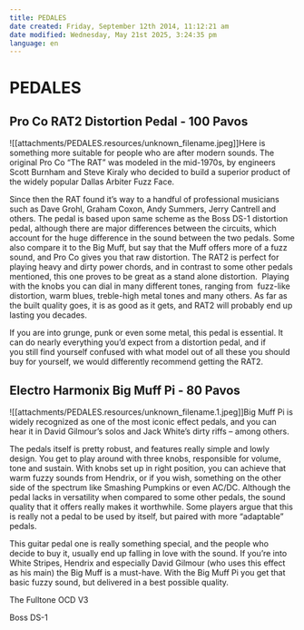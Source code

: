 ```yaml
---
title: PEDALES
date created: Friday, September 12th 2014, 11:12:21 am
date modified: Wednesday, May 21st 2025, 3:24:35 pm
language: en
---
```


# PEDALES
## Pro Co RAT2 Distortion Pedal - 100 Pavos

![[attachments/PEDALES.resources/unknown_filename.jpeg]]Here is something more suitable for people who are after modern sounds. The original Pro Co “The RAT” was modeled in the mid-1970s, by engineers Scott Burnham and Steve Kiraly who decided to build a superior product of the widely popular Dallas Arbiter Fuzz Face.

Since then the RAT found it’s way to a handful of professional musicians such as Dave Grohl, Graham Coxon, Andy Summers, Jerry Cantrell and others. The pedal is based upon same scheme as the Boss DS-1 distortion pedal, although there are major differences between the circuits, which account for the huge difference in the sound between the two pedals. Some also compare it to the Big Muff, but say that the Muff offers more of a fuzz sound, and Pro Co gives you that raw distortion. The RAT2 is perfect for playing heavy and dirty power chords, and in contrast to some other pedals mentioned, this one proves to be great as a stand alone distortion.  Playing with the knobs you can dial in many different tones, ranging from  fuzz-like distortion, warm blues, treble-high metal tones and many others. As far as the built quality goes, it is as good as it gets, and RAT2 will probably end up lasting you decades.

If you are into grunge, punk or even some metal, this pedal is essential. It can do nearly everything you’d expect from a distortion pedal, and if you still find yourself confused with what model out of all these you should buy for yourself, we would differently recommend getting the RAT2.

## Electro Harmonix Big Muff Pi - 80 Pavos

![[attachments/PEDALES.resources/unknown_filename.1.jpeg]]Big Muff Pi is widely recognized as one of the most iconic effect pedals, and you can hear it in David Gilmour’s solos and Jack White’s dirty riffs – among others.

The pedals itself is pretty robust, and features really simple and lowly design. You get to play around with three knobs, responsible for volume, tone and sustain. With knobs set up in right position, you can achieve that warm fuzzy sounds from Hendrix, or if you wish, something on the other side of the spectrum like Smashing Pumpkins or even AC/DC. Although the pedal lacks in versatility when compared to some other pedals, the sound quality that it offers really makes it worthwhile. Some players argue that this is really not a pedal to be used by itself, but paired with more “adaptable” pedals.

This guitar pedal one is really something special, and the people who decide to buy it, usually end up falling in love with the sound. If you’re into White Stripes, Hendrix and especially David Gilmour (who uses this effect as his main) the Big Muff is a must-have. With the Big Muff Pi you get that basic fuzzy sound, but delivered in a best possible quality. 

The Fulltone OCD V3

Boss DS-1
